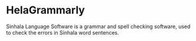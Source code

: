# HelaGrammarly

Sinhala Language Software is a grammar and spell checking software, used to check the errors in Sinhala word sentences.
